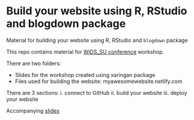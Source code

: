 # Build your website using R, RStudio and blogdown package

Material for building your website using R, RStudio and `blogdown` package

This repo contains material for [WiDS_SU conference](https://widssubotica.netlify.com/) workshop.

There are two folders:
-	Slides for the workshop created using xaringan package
-	Files used for building the website: myawesomewebsite.netlify.com

There are 3 sections: 
i.	connect to GitHub
ii.	build your website
iii.	deploy your website

Accompanying [slides](https://tanjakec.github.io/blogdown_workshop/blogdown_workshop.html)
